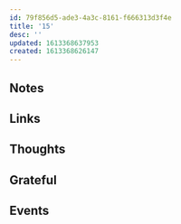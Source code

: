 ```yaml
---
id: 79f856d5-ade3-4a3c-8161-f666313d3f4e
title: '15'
desc: ''
updated: 1613368637953
created: 1613368626147
---
```


## Notes

## Links

## Thoughts

## Grateful

## Events
